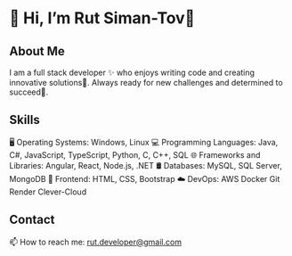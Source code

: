 # 👋 Hi, I’m Rut Siman-Tov🎉

## About Me
I am a full stack developer ✨ who enjoys writing code  and creating innovative solutions🔬.
Always ready for new challenges and determined to succeed🚀.

## Skills
🖥️ Operating Systems: Windows, Linux
💻 Programming Languages: Java, C#, JavaScript, TypeScript, Python, C, C++, SQL
🌐 Frameworks and Libraries: Angular, React, Node.js, .NET
🛢️ Databases: MySQL, SQL Server, MongoDB
🎨 Frontend: HTML, CSS, Bootstrap
☁️ DevOps: AWS Docker Git Render Clever-Cloud

## Contact
 📫 How to reach me: rut.developer@gmail.com




<!---
rutSimanTov/rutSimanTov is a ✨ special ✨ repository because its `README.md` (this file) appears on your GitHub profile.
You can click the Preview link to take a look at your changes.
--->
